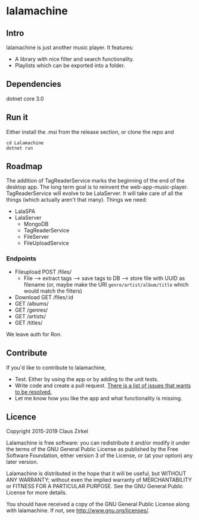 # lalamachine

## Intro

lalamachine is just another music player. It features:

- A library with nice filter and search functionality.
- Playlists which can be exported into a folder.

## Dependencies

dotnet core 3.0

## Run it

Either install the .msi from the release section, or clone the repo and

```
cd Lalamachine
dotnet run
```

## Roadmap

The addition of TagReaderService marks the beginning of the end of the desktop app. The long term goal is to reinvent the web-app-music-player.
TagReaderService will evolve to be LalaServer. It will take care of all the things (which actually aren't that many). Things we need:

* LalaSPA
* LalaServer
  * MongoDB
  * TagReaderService
  * FileServer
  * FileUploadService

### Endpoints

* Fileupload POST /files/
  * File --> extract tags --> save tags to DB --> store file with UUID as filename (or, maybe make the URI `genre/artist/album/title` which would match the filters)
* Download GET /files/:id
* GET /albums/
* GET /genres/
* GET /artists/
* GET /titles/

We leave auth for Ron.

## Contribute

If you'd like to contribute to lalamachine,

- Test. Either by using the app or by adding to the unit tests.
- Write code and create a pull request. [There is a list of issues that wants to be resolved.](https://github.com/space-santa/lalamachine/issues)
- Let me know how you like the app and what functionality is missing.

## Licence

Copyright 2015-2019 Claus Zirkel

Lalamachine is free software: you can redistribute it and/or modify
it under the terms of the GNU General Public License as published by
the Free Software Foundation, either version 3 of the License, or
(at your option) any later version.

Lalamachine is distributed in the hope that it will be useful,
but WITHOUT ANY WARRANTY; without even the implied warranty of
MERCHANTABILITY or FITNESS FOR A PARTICULAR PURPOSE. See the
GNU General Public License for more details.

You should have received a copy of the GNU General Public License
along with lalamachine. If not, see <http://www.gnu.org/licenses/>.
